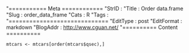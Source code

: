 "=========== Meta ============
"StrID : 
"Title : Order data.frame
"Slug  : order_data_frame
"Cats  : R
"Tags  : 
"=============================
"EditType   : post
"EditFormat : markdown
"BlogAddr   : http://www.cguan.net/
"========== Content ==========

```mtcars <- mtcars[order(mtcars$qsec),]```
